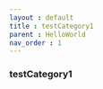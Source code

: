 ```yaml
---
layout : default
title : testCategory1
parent : HelloWorld
nav_order : 1
---
```


### testCategory1

